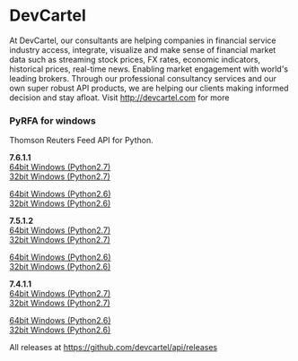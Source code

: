 # DevCartel
At DevCartel, our consultants are helping companies in financial service industry access, integrate, visualize and make sense of financial market data such as streaming stock prices, FX rates, economic indicators, historical prices, real-time news. Enabling market engagement with world's leading brokers. Through our professional consultancy services and our own super robust API products, we are helping our clients making informed decision and stay afloat. Visit http://devcartel.com for more

### PyRFA for windows

Thomson Reuters Feed API for Python. 

__7.6.1.1__    
[64bit Windows (Python2.7)](https://github.com/devcartel/api/releases/download/pyrfa7.6.1.1/pyrfa7.6.1.1-win32-x86_64-py27.zip)    
[32bit Windows (Python2.7)](https://github.com/devcartel/api/releases/download/pyrfa7.6.1.1/pyrfa7.6.1.1-win32-x86-py27.zip)     
    
[64bit Windows (Python2.6)](https://github.com/devcartel/api/releases/download/pyrfa7.6.1.1/pyrfa7.6.1.1-win32-x86_64-py26.zip)    
[32bit Windows (Python2.6)](https://github.com/devcartel/api/releases/download/pyrfa7.6.1.1/pyrfa7.6.1.1-win32-x86-py26.zip)

__7.5.1.2__    
[64bit Windows (Python2.7)](https://github.com/devcartel/api/releases/download/pyrfa7.5.1.2/pyrfa7.5.1.2-win32-x86_64-py27.zip)    
[32bit Windows (Python2.7)](https://github.com/devcartel/api/releases/download/pyrfa7.5.1.2/pyrfa7.5.1.2-win32-ix86-py27.zip)     
    
[64bit Windows (Python2.6)](https://github.com/devcartel/api/releases/download/pyrfa7.5.1.2/pyrfa7.5.1.2-win32-x86_64-py26.zip)    
[32bit Windows (Python2.6)](https://github.com/devcartel/api/releases/download/pyrfa7.5.1.2/pyrfa7.5.1.2-win32-ix86-py26.zip)   
   
__7.4.1.1__    
[64bit Windows (Python2.7)](https://github.com/devcartel/api/releases/download/pyrfa7.4.1.1/pyrfa7.4.1.1-win32-x86_64-py27.zip)    
[32bit Windows (Python2.7)](https://github.com/devcartel/api/releases/download/pyrfa7.4.1.1/pyrfa7.4.1.1-win32-ix86-py27.zip)     
    
[64bit Windows (Python2.6)](https://github.com/devcartel/api/releases/download/pyrfa7.4.1.1/pyrfa7.4.1.1-win32-x86_64-py26.zip)    
[32bit Windows (Python2.6)](https://github.com/devcartel/api/releases/download/pyrfa7.4.1.1/pyrfa7.4.1.1-win32-ix86-py26.zip)
   
  
All releases at https://github.com/devcartel/api/releases 
